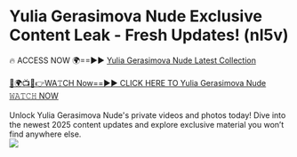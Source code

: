 # Yulia Gerasimova Nude Exclusive Content Leak - Fresh Updates! (nl5v)

🔥 ACCESS NOW 🌍==►► <a href="https://tinyurl.com/yc657z5k" rel="nofollow">Yulia Gerasimova Nude Latest Collection</a>
<br><br>
[🔴🌍📺📱👉WA𝚃CH Now==►► CLICK HERE TO Yulia Gerasimova Nude 𝚆𝙰𝚃𝙲𝙷 NOW](https://tinyurl.com/yc657z5k)
<br><br>
Unlock Yulia Gerasimova Nude's private videos and photos today! Dive into the newest 2025 content updates and explore exclusive material you won’t find anywhere else.
<br>
<a href="https://tinyurl.com/yc657z5k" rel="nofollow" data-target="animated-image.originalLink"><img src="https://camo.githubusercontent.com/8a4f000d20f83aca3bf7ec5f350d767afa0574a8a352519fd8cfa583a6f93a33/68747470733a2f2f692e696d6775722e636f6d2f644a486b345a712e676966" data-canonical-src="https://i.imgur.com/dJHk4Zq.gif" style="max-width: 100%; display: inline-block;" data-target="animated-image.originalImage"></a>
<br>
